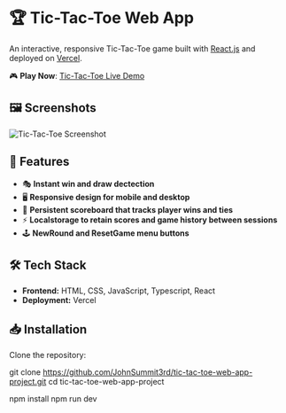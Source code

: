 # 🏆 Tic-Tac-Toe Web App

An interactive, responsive Tic-Tac-Toe game built with [React.js](https://reactjs.org/) and deployed on [Vercel](https://vercel.com/).

🎮 **Play Now**: [Tic-Tac-Toe Live Demo](https://tic-tac-toe-web-app-project-1kiq.vercel.app/)

## 🖼️ Screenshots
![Tic-Tac-Toe Screenshot](https://imgur.com/10v7uwp)

## 🚀 Features
- 🎭 **Instant win and draw dectection**  
- 🖥️ **Responsive design for mobile and desktop**  
- 🎨 **Persistent scoreboard that tracks player wins and ties**  
- ⚡ **Localstorage to retain scores and game history between sessions**
- 🕹️ **NewRound and ResetGame menu buttons**  

## 🛠️ Tech Stack
- **Frontend:** HTML, CSS, JavaScript, Typescript, React
- **Deployment:** Vercel

## 📥 Installation

Clone the repository:

git clone https://github.com/JohnSummit3rd/tic-tac-toe-web-app-project.git
cd tic-tac-toe-web-app-project

npm install
npm run dev
